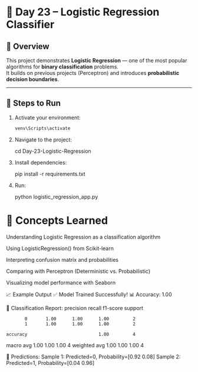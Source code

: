 # 🧠 Day 23 – Logistic Regression Classifier

## 📌 Overview
This project demonstrates **Logistic Regression** — one of the most popular algorithms for **binary classification** problems.  
It builds on previous projects (Perceptron) and introduces **probabilistic decision boundaries**.

---

## 🚀 Steps to Run

1. Activate your environment:
   ```bash
   venv\Scripts\activate
2. Navigate to the project:

    cd Day-23-Logistic-Regression


3. Install dependencies:

    pip install -r requirements.txt

4. Run:

    python logistic_regression_app.py

# 🧠 Concepts Learned

Understanding Logistic Regression as a classification algorithm

Using LogisticRegression() from Scikit-learn

Interpreting confusion matrix and probabilities

Comparing with Perceptron (Deterministic vs. Probabilistic)

Visualizing model performance with Seaborn

📈 Example Output
✅ Model Trained Successfully!
📊 Accuracy: 1.00

🧾 Classification Report:
              precision    recall  f1-score   support

           0       1.00      1.00      1.00         2
           1       1.00      1.00      1.00         2

    accuracy                           1.00         4
   macro avg       1.00      1.00      1.00         4
weighted avg       1.00      1.00      1.00         4

🔮 Predictions:
Sample 1: Predicted=0, Probability=[0.92 0.08]
Sample 2: Predicted=1, Probability=[0.04 0.96]

